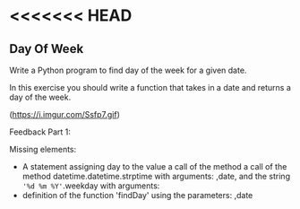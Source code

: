 <<<<<<< HEAD
=======

## Day Of Week

Write a Python program to find day of the week for a given date. 

In this exercise you should write a function that takes in a date and 
returns a day of the week. 

(https://i.imgur.com/Ssfp7.gif) 

Feedback Part 1: 

Missing elements:
- A statement assigning day to the value a call of the method a call of the method datetime.datetime.strptime with arguments: ,date, and the string `'%d %m %Y'`.weekday with arguments: 
- definition of the function 'findDay' using the parameters: ,date

